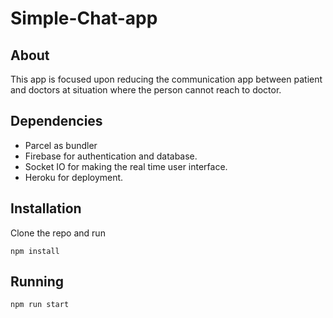 # Simple-Chat-app

## About

This app is focused upon reducing the communication app between patient and doctors at situation where the person cannot reach to doctor.

## Dependencies
- Parcel as bundler
- Firebase for authentication and database.
- Socket IO for making the real time user interface.
- Heroku for deployment.

## Installation 

Clone the repo and run 
```
npm install
```

## Running 
```
npm run start
```

